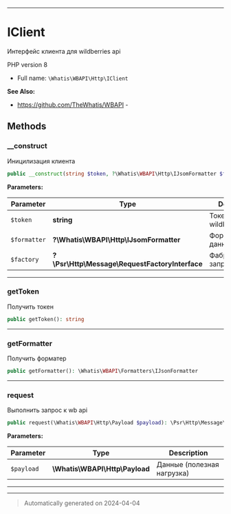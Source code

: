 ***

# IClient

Интерфейс клиента
для wildberries api

PHP version 8

* Full name: `\Whatis\WBAPI\Http\IClient`

**See Also:**

* https://github.com/TheWhatis/WBAPI - 



## Methods


### __construct

Иницилизация клиента

```php
public __construct(string $token, ?\Whatis\WBAPI\Http\IJsomFormatter $formatter = null, ?\Psr\Http\Message\RequestFactoryInterface $factory = null): mixed
```








**Parameters:**

| Parameter | Type | Description |
|-----------|------|-------------|
| `$token` | **string** | Токен wildberries api |
| `$formatter` | **?\Whatis\WBAPI\Http\IJsomFormatter** | Форматировщик данных |
| `$factory` | **?\Psr\Http\Message\RequestFactoryInterface** | Фабрика запросов |





***

### getToken

Получить токен

```php
public getToken(): string
```












***

### getFormatter

Получить форматер

```php
public getFormatter(): \Whatis\WBAPI\Formatters\IJsonFormatter
```












***

### request

Выполнить запрос к wb api

```php
public request(\Whatis\WBAPI\Http\Payload $payload): \Psr\Http\Message\ResponseInterface
```








**Parameters:**

| Parameter | Type | Description |
|-----------|------|-------------|
| `$payload` | **\Whatis\WBAPI\Http\Payload** | Данные (полезная нагрузка) |





***


***
> Automatically generated on 2024-04-04
